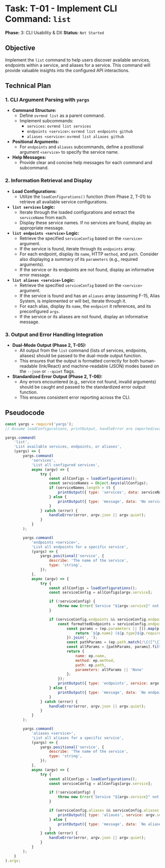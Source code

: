# Task: T-01 - Implement CLI Command: `list`

**Phase:** 3: CLI Usability & DX
**Status:** `Not Started`

## Objective

Implement the `list` command to help users discover available services, endpoints within a service, and aliases for a service. This command will provide valuable insights into the configured API interactions.

## Technical Plan

### 1. CLI Argument Parsing with `yargs`

-   **Command Structure:**
    -   Define `ovrmnd list` as a parent command.
    -   Implement subcommands:
        -   `services`: `ovrmnd list services`
        -   `endpoints <service>`: `ovrmnd list endpoints github`
        -   `aliases <service>`: `ovrmnd list aliases github`
-   **Positional Arguments:**
    -   For `endpoints` and `aliases` subcommands, define a positional argument `<service>` to specify the service name.
-   **Help Messages:**
    -   Provide clear and concise help messages for each command and subcommand.

### 2. Information Retrieval and Display

-   **Load Configurations:**
    -   Utilize the `loadConfigurations()` function (from Phase 2, T-01) to retrieve all available service configurations.
-   **`list services` Logic:**
    -   Iterate through the loaded configurations and extract the `serviceName` from each.
    -   Display these service names. If no services are found, display an appropriate message.
-   **`list endpoints <service>` Logic:**
    -   Retrieve the specified `serviceConfig` based on the `<service>` argument.
    -   If the service is found, iterate through its `endpoints` array.
    -   For each endpoint, display its `name`, HTTP `method`, and `path`. Consider also displaying a summary of its `parameters` (e.g., required arguments).
    -   If the service or its endpoints are not found, display an informative error message.
-   **`list aliases <service>` Logic:**
    -   Retrieve the specified `serviceConfig` based on the `<service>` argument.
    -   If the service is found and has an `aliases` array (assuming F-15, Alias System, is implemented or will be), iterate through it.
    -   For each alias, display its `name`, the `endpoint` it references, and its preconfigured `args`.
    -   If the service or its aliases are not found, display an informative message.

### 3. Output and Error Handling Integration

-   **Dual-Mode Output (Phase 2, T-05):**
    -   All output from the `list` command (lists of services, endpoints, aliases) should be passed to the dual-mode output function.
    -   This ensures that the output is formatted correctly for both human-readable (Ink/React) and machine-readable (JSON) modes based on the `--json` or `--quiet` flags.
-   **Standardized Error Output (Phase 2, T-06):**
    -   Any errors encountered (e.g., service not found, invalid arguments) should be caught and passed to the standardized error output function.
    -   This ensures consistent error reporting across the CLI.

## Pseudocode

```javascript
const yargs = require('yargs');
// Assume loadConfigurations, printOutput, handleError are imported/available

yargs.command(
    'list', 
    'List available services, endpoints, or aliases',
    (yargs) => {
        yargs.command(
            'services',
            'List all configured services',
            async (argv) => {
                try {
                    const allConfigs = loadConfigurations();
                    const serviceNames = Object.keys(allConfigs);
                    if (serviceNames.length > 0) {
                        printOutput({ type: 'services', data: serviceNames }, argv.json || argv.quiet);
                    } else {
                        printOutput({ type: 'message', data: 'No services configured.' }, argv.json || argv.quiet);
                    }
                } catch (error) {
                    handleError(error, argv.json || argv.quiet);
                }
            }
        );

        yargs.command(
            'endpoints <service>',
            'List all endpoints for a specific service',
            (yargs) => {
                yargs.positional('service', {
                    describe: 'The name of the service',
                    type: 'string',
                });
            },
            async (argv) => {
                try {
                    const allConfigs = loadConfigurations();
                    const serviceConfig = allConfigs[argv.service];

                    if (!serviceConfig) {
                        throw new Error(`Service "${argv.service}" not found.`);
                    }

                    if (serviceConfig.endpoints && serviceConfig.endpoints.length > 0) {
                        const formattedEndpoints = serviceConfig.endpoints.map(ep => {
                            const params = (ep.parameters || []).map(p => {
                                return `${p.name} (${p.type}${p.required ? ', required' : ''})`;
                            }).join(', ');
                            const pathParams = (ep.path.match(/\{([^\{}]+)\}/g) || []).map(p => p.slice(1, -1) + ' (path, required)').join(', ');
                            const allParams = [pathParams, params].filter(Boolean).join(', ');
                            return {
                                name: ep.name,
                                method: ep.method,
                                path: ep.path,
                                parameters: allParams || 'None'
                            };
                        });
                        printOutput({ type: 'endpoints', service: argv.service, data: formattedEndpoints }, argv.json || argv.quiet);
                    } else {
                        printOutput({ type: 'message', data: `No endpoints found for service "${argv.service}".` }, argv.json || argv.quiet);
                    }
                } catch (error) {
                    handleError(error, argv.json || argv.quiet);
                }
            }
        );

        yargs.command(
            'aliases <service>',
            'List all aliases for a specific service',
            (yargs) => {
                yargs.positional('service', {
                    describe: 'The name of the service',
                    type: 'string',
                });
            },
            async (argv) => {
                try {
                    const allConfigs = loadConfigurations();
                    const serviceConfig = allConfigs[argv.service];

                    if (!serviceConfig) {
                        throw new Error(`Service "${argv.service}" not found.`);
                    }

                    if (serviceConfig.aliases && serviceConfig.aliases.length > 0) {
                        printOutput({ type: 'aliases', service: argv.service, data: serviceConfig.aliases }, argv.json || argv.quiet);
                    } else {
                        printOutput({ type: 'message', data: `No aliases found for service "${argv.service}".` }, argv.json || argv.quiet);
                    }
                } catch (error) {
                    handleError(error, argv.json || argv.quiet);
                }
            }
        );
    }
).argv;
```
